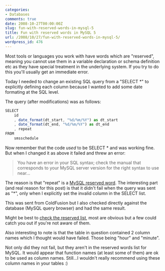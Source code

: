 ```yaml
---
categories:
- Databases
comments: true
date: 2008-10-27T00:00:00Z
slug: fun-with-reserved-words-in-mysql-5
title: Fun with reserved words in MySQL 5
url: /2008/10/27/fun-with-reserved-words-in-mysql-5/
wordpress_id: 476
---
```


Most tools or languages you work with have words which are "reserved", meaning you cannot use them in a variable declaration or schema definition etc as they have special treatment in the underlying system. If you try to do this you'll usually get an immediate error.

Today I needed to change an existing SQL query from a "SELECT *" to explicitly defining each column because I wanted to add some date formating at the SQL level.

The query (after modifications) was as follows:

``` javascript
SELECT
	id
	, date_format(dt_start, "%d/%m/%Y") as dt_start
	, date_format(dt_end, "%d/%m/%Y") as dt_end
	, repeat
FROM
	smsschedule
```

Now remember that the code _used_ to be SELECT * and was working fine. But when I changed it as above it failed and threw an error:



> You have an error in your SQL syntax; check the manual that corresponds to your MySQL server version for the right syntax to use near...



The reason is that "repeat" is a [MySQL reserved word](http://dev.mysql.com/doc/mysqld-version-reference/en/mysqld-version-reference-reservedwords-5-0.html). The interesting part (and real reason for this post) is that it didn't fail when the query was sent as "*", only when I explicitly set the invalid column in the SELECT list.

This was sent from ColdFusion but I also checked directly against the database (MySQL query browser) and had the same result.

Might be best to [check the reserved list](http://dev.mysql.com/doc/mysqld-version-reference/en/mysqld-version-reference-reservedwords-5-0.html), most are obvious but a few could catch you out if you're not aware of them.

Also interesting to note is that the table in question contained 2 column names which I thought would have failed. Those being "hour" and "minute".

Not only did they not fail, but they aren't in the reserved words list for MySQL. It would appear that function names (at least some of them) are ok to be used as column names. Still...I wouldn't really recommend using these column names in your tables :)

